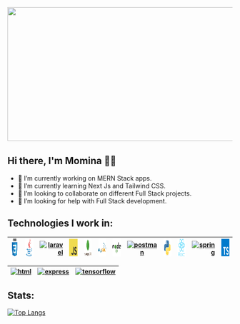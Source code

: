 <a href="https://momina4321.github.io/myportfolio/" ><img src="https://i.pinimg.com/originals/67/a4/26/67a4263c966a9f700cd0e4097d1e78e0.jpg" width="1200px" height="300px" ></a>


## Hi there, I'm Momina 👩‍💻

- 🌸 I’m currently working on MERN Stack apps.
- 🎀 I’m currently learning Next Js and Tailwind CSS.
- 🦩 I’m looking to collaborate on different Full Stack projects.
- 🌷 I’m looking for help with Full Stack development.

## Technologies I work in:

|<a href="https://github.com/momina4321/Vegetable-store-website"> <img src="https://raw.githubusercontent.com/devicons/devicon/master/icons/css3/css3-original-wordmark.svg" alt="css3" width="40" height="40"/> </a> | <a href="https://github.com/momina4321/Online-Recruitment-System-290901"> <img src="https://raw.githubusercontent.com/devicons/devicon/master/icons/java/java-original.svg" alt="java" width="40" height="40"/> </a>  | <a href="https://github.com/momina4321/EcommerceWebsiteUsingLaravel"><img src="https://cdn.worldvectorlogo.com/logos/laravel-2.svg" alt="laravel" width="40" height="40"/></a> | <a href="https://github.com/momina4321/documentation-viewer"> <img src="https://raw.githubusercontent.com/devicons/devicon/master/icons/javascript/javascript-original.svg" alt="javascript" width="40" height="40"/> </a> | <a href="https://github.com/momina4321/forum-app"> <img src="https://raw.githubusercontent.com/devicons/devicon/master/icons/mongodb/mongodb-original-wordmark.svg" alt="mongodb" width="40" height="40"/> </a> | <a href="https://github.com/momina4321/EcommerceWebsiteUsingLaravel"> <img src="https://raw.githubusercontent.com/devicons/devicon/master/icons/mysql/mysql-original-wordmark.svg" alt="mysql" width="40" height="40"/> </a> | <a href="https://github.com/momina4321/crypto-cli"> <img src="https://raw.githubusercontent.com/devicons/devicon/master/icons/nodejs/nodejs-original-wordmark.svg" alt="nodejs" width="40" height="40"/></a> | <a href=""><img src="https://www.vectorlogo.zone/logos/getpostman/getpostman-icon.svg" alt="postman" width="40" height="40"/></a> |<a href="https://github.com/momina4321/classification"> <img src="https://raw.githubusercontent.com/devicons/devicon/master/icons/python/python-original.svg" alt="python" width="40" height="40"/></a> | <a href="https://github.com/momina4321/myportfolio"> <img src="https://raw.githubusercontent.com/devicons/devicon/master/icons/react/react-original-wordmark.svg" alt="react" width="40" height="40"/> </a> | <a href="https://github.com/momina4321/Online-Recruitment-System-290901"> <img src="https://www.vectorlogo.zone/logos/springio/springio-icon.svg" alt="spring" width="40" height="40"/> </a> | <a href="https://github.com/momina4321/gift4cash"> <img src="https://raw.githubusercontent.com/devicons/devicon/master/icons/typescript/typescript-original.svg" alt="typescript" width="40" height="40"/></a>|
|-----:|---------------|-----:|---------------|-----:|---------------|-----:|---------------|-----:|---------------|-----:|---------------|

| <a href="https://github.com/momina4321/Vegetable-store-website"><img src="https://cdn.worldvectorlogo.com/logos/html-1.svg" alt="html" width="40" height="40"/> </a>| <a href="https://github.com/momina4321/crypto-cli" target="_blank" rel="noreferrer"> <img src="https://adware-technologies.s3.amazonaws.com/uploads/technology/thumbnail/20/express-js.png" alt="express" width="40" height="40"/> </a> | <a href="https://github.com/momina4321/ECG-Digitization-and-Classification" target="_blank" rel="noreferrer"> <img src="https://www.vectorlogo.zone/logos/tensorflow/tensorflow-icon.svg" alt="tensorflow" width="40" height="40"/> </a> 
|-----:|-----:|-----:|    

## Stats:

[![Top Langs](https://github-readme-stats.vercel.app/api/top-langs/?username=momina4321&layout=donut&theme=neon&title_color=FF69B4&bg_color=0000)](https://github.com/anuraghazra/github-readme-stats)



